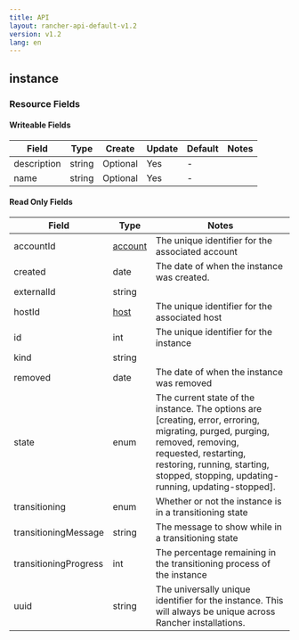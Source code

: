 ```yaml
---
title: API
layout: rancher-api-default-v1.2
version: v1.2
lang: en
---
```


## instance



### Resource Fields

#### Writeable Fields

Field | Type | Create | Update | Default | Notes
---|---|---|---|---|---
description | string | Optional | Yes | - | 
name | string | Optional | Yes | - | 


#### Read Only Fields

Field | Type   | Notes
---|---|---
accountId | [account]({{site.baseurl}}/rancher/{{page.version}}/{{page.lang}}/api/api-resources/account/)  | The unique identifier for the associated account
created | date  | The date of when the instance was created.
externalId | string  | 
hostId | [host]({{site.baseurl}}/rancher/{{page.version}}/{{page.lang}}/api/api-resources/host/)  | The unique identifier for the associated host
id | int  | The unique identifier for the instance
kind | string  | 
removed | date  | The date of when the instance was removed
state | enum  | The current state of the instance. The options are [creating, error, erroring, migrating, purged, purging, removed, removing, requested, restarting, restoring, running, starting, stopped, stopping, updating-running, updating-stopped].
transitioning | enum  | Whether or not the instance is in a transitioning state
transitioningMessage | string  | The message to show while in a transitioning state
transitioningProgress | int  | The percentage remaining in the transitioning process of the instance
uuid | string  | The universally unique identifier for the instance. This will always be unique across Rancher installations.


<br>

